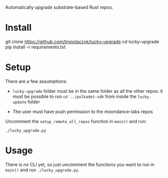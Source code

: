 Automatically upgrade substrate-based Rust repos.

# Install

git clone https://github.com/tmpolaczyk/lucky-upgrade
cd lucky-upgrade
pip install -r requirements.txt

# Setup

There are a few assumptions:

* `lucky-upgrade` folder must be in the same folder as all the other repos: it must be possible to run `cd ../polkadot-sdk` from inside the `lucky-update` folder

* The user must have push permission to the moondance-labs repos

Uncomment the `setup_remote_all_repos` function in `main()` and run:

```
./lucky_upgrade.py
```

# Usage

There is no CLI yet, so just uncomment the functions you want to run in `main()` and run `./lucky_upgrade.py`.

